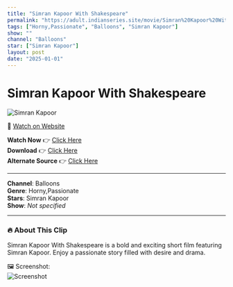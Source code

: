 ```yaml
---
title: "Simran Kapoor With Shakespeare"
permalink: "https://adult.indianseries.site/movie/Simran%20Kapoor%20With%20Shakespeare"
tags: ["Horny,Passionate", "Balloons", "Simran Kapoor"]
show: ""
channel: "Balloons"
star: ["Simran Kapoor"]
layout: post
date: "2025-01-01"
---
```


# Simran Kapoor With Shakespeare

![Simran Kapoor](https://shorts.desisins.com/wp-content/uploads/2024/11/Simran-Kapoor-Shakespeare.jpg)

🔗 [Watch on Website](https://adult.indianseries.site/movie/Simran%20Kapoor%20With%20Shakespeare)

**Watch Now** 👉 [Click Here](https://adult.indianseries.site/movie/Simran%20Kapoor%20With%20Shakespeare)  
**Download** 👉 [Click Here](https://adult.indianseries.site/movie/Simran%20Kapoor%20With%20Shakespeare)  
**Alternate Source** 👉 [Click Here](https://adult.indianseries.site/movie/Simran%20Kapoor%20With%20Shakespeare)

---

**Channel**: Balloons  
**Genre**: Horny,Passionate  
**Stars**: Simran Kapoor  
**Show**: *Not specified*

---

### 🔥 About This Clip

Simran Kapoor With Shakespeare is a bold and exciting short film featuring Simran Kapoor. Enjoy a passionate story filled with desire and drama.
 
🖼️ Screenshot:  
![Screenshot](https://shorts.desisins.com/wp-content/uploads/2024/11/Simran-Kapoor-Shakespeare.jpg)
